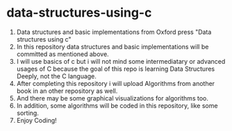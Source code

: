 # data-structures-using-c
1. Data structures and basic implementations from Oxford press "Data structures using c"
2. In this repository data structures and basic implementations will be committed as mentioned above. 
3. I will use basics of c but i will not mind some intermediatary or advanced usages of C because the goal of this repo is learning Data Structures Deeply, not the C language.
4. After completing this repository i will upload Algorithms from another book in an other repository as well.
5. And there may be some graphical visualizations for algorithms too. 
6. In addition, some algorithms will be coded in this repository, like some sorting.
7. Enjoy Coding!
